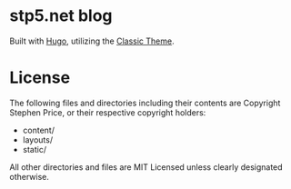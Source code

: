 # stp5.net blog

Built with [Hugo](https://gohugo.io), utilizing the [Classic Theme](https://github.com/goodroot/hugo-classic).

# License

The following files and directories including their contents are Copyright Stephen Price,
or their respective copyright holders:

* content/
* layouts/
* static/

All other directories and files are MIT Licensed unless clearly designated otherwise.


